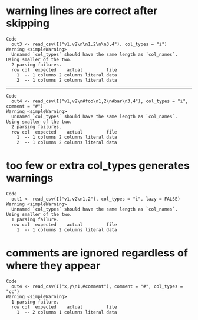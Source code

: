 # warning lines are correct after skipping

    Code
      out3 <- read_csv(I("v1,v2\n\n1,2\n\n3,4"), col_types = "i")
    Warning <simpleWarning>
      Unnamed `col_types` should have the same length as `col_names`. Using smaller of the two.
      2 parsing failures.
      row col  expected    actual         file
        1  -- 1 columns 2 columns literal data
        2  -- 1 columns 2 columns literal data
      

---

    Code
      out4 <- read_csv(I("v1,v2\n#foo\n1,2\n#bar\n3,4"), col_types = "i", comment = "#")
    Warning <simpleWarning>
      Unnamed `col_types` should have the same length as `col_names`. Using smaller of the two.
      2 parsing failures.
      row col  expected    actual         file
        1  -- 1 columns 2 columns literal data
        2  -- 1 columns 2 columns literal data
      

# too few or extra col_types generates warnings

    Code
      out1 <- read_csv(I("v1,v2\n1,2"), col_types = "i", lazy = FALSE)
    Warning <simpleWarning>
      Unnamed `col_types` should have the same length as `col_names`. Using smaller of the two.
      1 parsing failure.
      row col  expected    actual         file
        1  -- 1 columns 2 columns literal data
      

# comments are ignored regardless of where they appear

    Code
      out4 <- read_csv(I("x,y\n1,#comment"), comment = "#", col_types = "cc")
    Warning <simpleWarning>
      1 parsing failure.
      row col  expected    actual         file
        1  -- 2 columns 1 columns literal data
      

